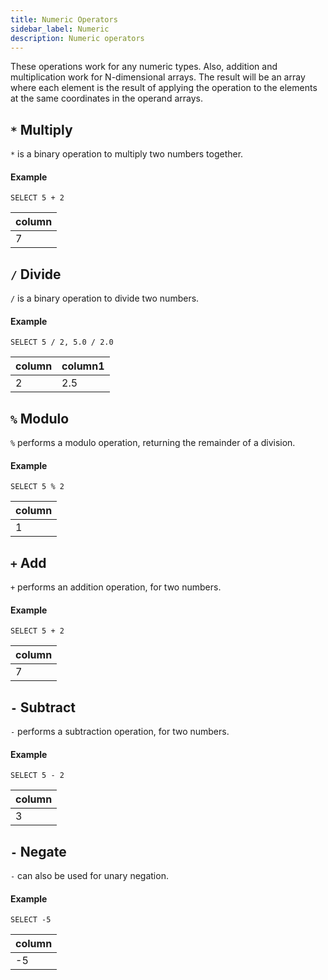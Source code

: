```yaml
---
title: Numeric Operators
sidebar_label: Numeric
description: Numeric operators
---
```


These operations work for any numeric types. Also, addition and multiplication
work for N-dimensional arrays. The result will be an array where each element is
the result of applying the operation to the elements at the same coordinates in
the operand arrays.

## `*` Multiply

`*` is a binary operation to multiply two numbers together.

#### Example

```questdb-sql
SELECT 5 + 2
```

| column |
|--------|
| 7      |

## `/` Divide

`/` is a binary operation to divide two numbers.

#### Example

```questdb-sql
SELECT 5 / 2, 5.0 / 2.0
```

| column | column1 |
|--------|---------|
| 2      | 2.5     |

## `%` Modulo

`%` performs a modulo operation, returning the remainder of a division.

#### Example

```questdb-sql
SELECT 5 % 2
```

| column |
|--------|
| 1      |

## `+` Add

`+` performs an addition operation, for two numbers.

#### Example

```questdb-sql
SELECT 5 + 2
```

| column |
|--------|
| 7      |

## `-` Subtract

`-` performs a subtraction operation, for two numbers.

#### Example

```questdb-sql
SELECT 5 - 2
```

| column |
|--------|
| 3      |

## `-` Negate

`-` can also be used for unary negation.

#### Example

```questdb-sql
SELECT -5
```

| column |
|--------|
| -5     |
